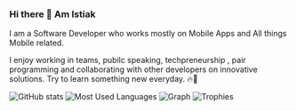 ### Hi there 👋 Am Istiak

I am a Software Developer who works mostly on Mobile Apps and All things Mobile related. 

I enjoy working in teams, pubilc speaking,  techpreneurship , pair programming and collaborating with other developers on innovative solutions. Try to learn something new everyday. 🔥🚀

<!--
**Istiakshovon/Istiakshovon** is a ✨ _special_ ✨ repository because its `README.md` (this file) appears on your GitHub profile.

Here are some ideas to get you started:

- 🔭 I’m currently working on Android App Development...
- 🌱 I’m currently learning ethical hacking...
- 👯 I’m looking to collaborate on Android, AI...
- 🤔 I’m looking for help with AI...
- 📫 How to reach me: [Instagram](https://www.instagram.com/istiakshovon2/)
-->

![GitHub stats](https://github-readme-stats.vercel.app/api?username=Istiakshovon&show_icons=true&theme=chartreuse-dark)
![Most Used Languages](https://github-readme-stats.vercel.app/api/top-langs/?username=Istiakshovon&cache_seconds=1800&theme=tokyonight&layout=compact)
![Graph](https://activity-graph.herokuapp.com/graph?username=Istiakshovon&theme=dracula)
![Trophies](https://github-profile-trophy.vercel.app/?username=Istiakshovon&theme=dracula)
